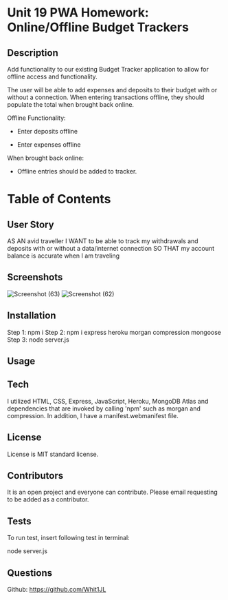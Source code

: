 # Unit 19 PWA Homework: Online/Offline Budget Trackers

## Description

Add functionality to our existing Budget Tracker application to allow for offline access and functionality.

The user will be able to add expenses and deposits to their budget with or without a connection. When entering transactions offline, they should populate the total when brought back online.

Offline Functionality:

  * Enter deposits offline

  * Enter expenses offline

When brought back online:

  * Offline entries should be added to tracker.

# Table of Contents

## User Story
AS AN avid traveller
I WANT to be able to track my withdrawals and deposits with or without a data/internet connection
SO THAT my account balance is accurate when I am traveling

## Screenshots

![Screenshot (63)](https://user-images.githubusercontent.com/82970208/140610964-bf3c9345-3202-4265-8f22-70977593e173.png)
![Screenshot (62)](https://user-images.githubusercontent.com/82970208/140610969-3bb5e174-b1d9-4582-9433-ea676a993fbe.png)


## Installation

Step 1: npm i 
Step 2: npm i express heroku morgan compression mongoose 
Step 3: node server.js

## Usage 



## Tech

I utilized HTML, CSS, Express, JavaScript, Heroku, MongoDB Atlas and dependencies that are invoked by calling 'npm' such as morgan and compression. In addition, I have a manifest.webmanifest file. 

## License 

License is MIT standard license. 

## Contributors

It is an open project and everyone can contribute. Please email requesting to be added as a contributor.

## Tests

To run test, insert following test in terminal:

node server.js

## Questions
Github: https://github.com/Whit1JL
